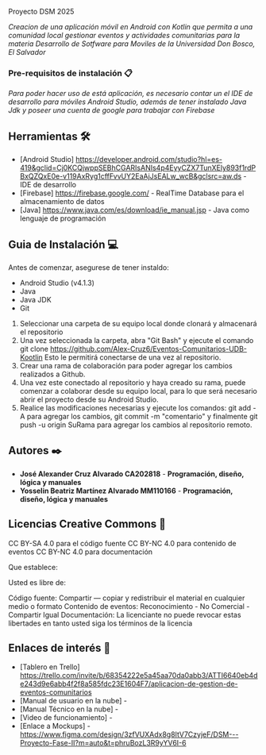 Proyecto DSM 2025

_Creacion de una aplicación móvil en Android con Kotlin que permita a una comunidad local gestionar eventos y actividades comunitarias para la materia Desarrollo de Sotfware para Moviles de la Universidad Don Bosco, El Salvador_

### Pre-requisitos de instalación 📋

_Para poder hacer uso de está aplicación, es necesario contar un el IDE de desarrollo para móviles Android Studio, además de tener instalado Java Jdk y poseer una cuenta de google para trabajar con Firebase_

## Herramientas 🛠️

* [Android Studio] https://developer.android.com/studio?hl=es-419&gclid=Cj0KCQjwppSEBhCGARIsANIs4p4EyyCZX7TunXEly893f1rdPBxQZQxE0e-v119AxRyg1cffFvvUY2EaAjJsEALw_wcB&gclsrc=aw.ds - IDE de desarrollo
* [Firebase] https://firebase.google.com/ - RealTime Database para el almacenamiento de datos
* [Java] https://www.java.com/es/download/ie_manual.jsp - Java como lenguaje de programación

## Guia de Instalación 💻

Antes de comenzar, asegurese de tener instaldo:

* Android Studio (v4.1.3)
* Java
* Java JDK
* Git

1. Seleccionar una carpeta de su equipo local donde clonará y almacenará el repositorio
2. Una vez seleccionada la carpeta, abra "Git Bash" y ejecute el comando git clone https://github.com/Alex-Cruz6/Eventos-Comunitarios-UDB-Kootlin Esto le permitirá conectarse de una vez al repositorio.
3. Crear una rama de colaboración para poder agregar los cambios realizados a Github.
4. Una vez este conectado al repositorio y haya creado su rama, puede comenzar a colaborar desde su equipo local, para lo que será necesario abrir el proyecto desde su Android Studio.
5. Realice las modificaciones necesarias y ejecute los comandos: git add -A para agregar los cambios, git commit -m "comentario" y finalmente git push -u origin SuRama para agregar los cambios al repositorio remoto.

## Autores ✒️

* **José Alexander Cruz Alvarado CA202818** - **Programación, diseño, lógica y manuales**
* **Yosselin Beatriz Martínez Alvarado MM110166** - **Programación, diseño, lógica y manuales**

## Licencias Creative Commons 📄

CC BY-SA 4.0 para el código fuente
CC BY-NC 4.0 para contenido de eventos
CC BY-NC 4.0 para documentación

Que establece:

Usted es libre de:

Código fuente: Compartir — copiar y redistribuir el material en cualquier medio o formato
Contenido de eventos: Reconocimiento - No Comercial - Compartir Igual
Documentación: 
La licenciante no puede revocar estas libertades en tanto usted siga los términos de la licencia

## Enlaces de interés 👀

* [Tablero en Trello] https://trello.com/invite/b/68354222e5a45aa70da0abb3/ATTI6640eb4de243d9e6abb4f2f8a585fdc23E1604F7/aplicacion-de-gestion-de-eventos-comunitarios
* [Manual de usuario en la nube] -
* [Manual Técnico en la nube] - 
* [Video de funcionamiento] - 
* [Enlace a Mockups] - https://www.figma.com/design/3zfVUXAdx8g8ItV7CzyjeF/DSM---Proyecto-Fase-II?m=auto&t=phruBozL3R9yYV6I-6
